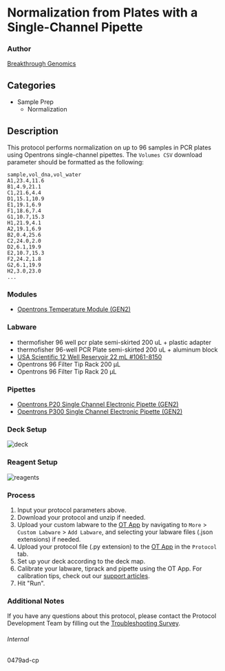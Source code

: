 # Normalization from Plates with a Single-Channel Pipette


### Author
[Breakthrough Genomics](https://opentrons.com/)




## Categories
* Sample Prep
	* Normalization


## Description
This protocol performs normalization on up to 96 samples in PCR plates using Opentrons single-channel pipettes. The `Volumes CSV` download parameter should be formatted as the following:

```
sample,vol_dna,vol_water
A1,23.4,11.6
B1,4.9,21.1
C1,21.6,4.4
D1,15.1,10.9
E1,19.1,6.9
F1,18.6,7.4
G1,10.7,15.3
H1,21.9,4.1
A2,19.1,6.9
B2,0.4,25.6
C2,24.0,2.0
D2,6.1,19.9
E2,10.7,15.3
F2,24.2,1.8
G2,6.1,19.9
H2,3.0,23.0
...
```


### Modules
* [Opentrons Temperature Module (GEN2)](https://shop.opentrons.com/temperature-module-gen2/)


### Labware
* thermofisher 96 well pcr plate semi-skirted 200 uL + plastic adapter
* thermofisher 96-well PCR Plate semi-skirted 200 uL + aluminum block
* [USA Scientific 12 Well Reservoir 22 mL #1061-8150](https://www.usascientific.com/12-channel-automation-reservoir.aspx)
* Opentrons 96 Filter Tip Rack 200 µL
* Opentrons 96 Filter Tip Rack 20 µL


### Pipettes
* [Opentrons P20 Single Channel Electronic Pipette (GEN2)](https://shop.opentrons.com/single-channel-electronic-pipette-p20/)
* [Opentrons P300 Single Channel Electronic Pipette (GEN2)](https://shop.opentrons.com/single-channel-electronic-pipette-p20/)


### Deck Setup
![deck](https://opentrons-protocol-library-website.s3.amazonaws.com/custom-README-images/0479ad-cp/deck.png)


### Reagent Setup
![reagents](https://opentrons-protocol-library-website.s3.amazonaws.com/custom-README-images/0479ad-cp/reagents.png)



### Process
1. Input your protocol parameters above.
2. Download your protocol and unzip if needed.
3. Upload your custom labware to the [OT App](https://opentrons.com/ot-app) by navigating to `More` > `Custom Labware` > `Add Labware`, and selecting your labware files (.json extensions) if needed.
4. Upload your protocol file (.py extension) to the [OT App](https://opentrons.com/ot-app) in the `Protocol` tab.
5. Set up your deck according to the deck map.
6. Calibrate your labware, tiprack and pipette using the OT App. For calibration tips, check out our [support articles](https://support.opentrons.com/en/collections/1559720-guide-for-getting-started-with-the-ot-2).
7. Hit "Run".


### Additional Notes
If you have any questions about this protocol, please contact the Protocol Development Team by filling out the [Troubleshooting Survey](https://protocol-troubleshooting.paperform.co/).


###### Internal
0479ad-cp
